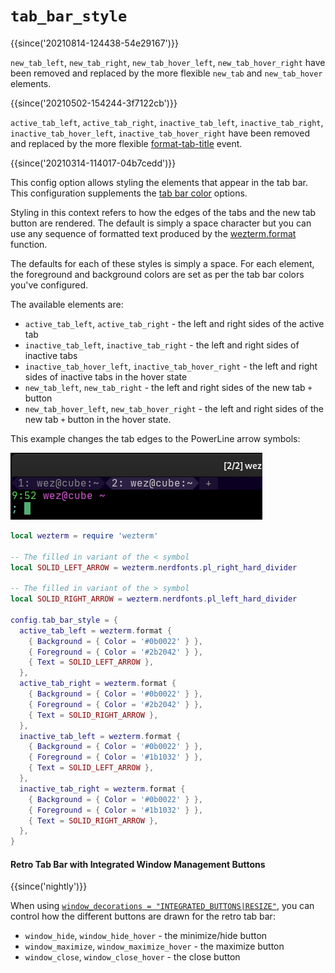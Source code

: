 # `tab_bar_style`

{{since('20210814-124438-54e29167')}}

`new_tab_left`, `new_tab_right`, `new_tab_hover_left`, `new_tab_hover_right`
have been removed and replaced by the more flexible `new_tab` and `new_tab_hover` elements.

{{since('20210502-154244-3f7122cb')}}

`active_tab_left`, `active_tab_right`, `inactive_tab_left`,
`inactive_tab_right`, `inactive_tab_hover_left`, `inactive_tab_hover_right`
have been removed and replaced by the more flexible
[format-tab-title](../window-events/format-tab-title.md) event.

{{since('20210314-114017-04b7cedd')}}

This config option allows styling the elements that appear in the tab bar.
This configuration supplements the [tab bar color](../../appearance.md#tab-bar-appearance--colors)
options.

Styling in this context refers to how the edges of the tabs and the new tab button are rendered.
The default is simply a space character but you can use any sequence of formatted text produced
by the [wezterm.format](../wezterm/format.md) function.

The defaults for each of these styles is simply a space.  For each element, the foreground
and background colors are set as per the tab bar colors you've configured.

The available elements are:

* `active_tab_left`, `active_tab_right` - the left and right sides of the active tab
* `inactive_tab_left`, `inactive_tab_right` - the left and right sides of inactive tabs
* `inactive_tab_hover_left`, `inactive_tab_hover_right` - the left and right sides of inactive tabs in the hover state
* `new_tab_left`, `new_tab_right` - the left and right sides of the new tab `+` button
* `new_tab_hover_left`, `new_tab_hover_right` - the left and right sides of the new tab `+` button in the hover state.

This example changes the tab edges to the PowerLine arrow symbols:

![Demonstrating setting the styling of the left and right tab edges](../../../screenshots/wezterm-tab-edge-styled.png)

```lua
local wezterm = require 'wezterm'

-- The filled in variant of the < symbol
local SOLID_LEFT_ARROW = wezterm.nerdfonts.pl_right_hard_divider

-- The filled in variant of the > symbol
local SOLID_RIGHT_ARROW = wezterm.nerdfonts.pl_left_hard_divider

config.tab_bar_style = {
  active_tab_left = wezterm.format {
    { Background = { Color = '#0b0022' } },
    { Foreground = { Color = '#2b2042' } },
    { Text = SOLID_LEFT_ARROW },
  },
  active_tab_right = wezterm.format {
    { Background = { Color = '#0b0022' } },
    { Foreground = { Color = '#2b2042' } },
    { Text = SOLID_RIGHT_ARROW },
  },
  inactive_tab_left = wezterm.format {
    { Background = { Color = '#0b0022' } },
    { Foreground = { Color = '#1b1032' } },
    { Text = SOLID_LEFT_ARROW },
  },
  inactive_tab_right = wezterm.format {
    { Background = { Color = '#0b0022' } },
    { Foreground = { Color = '#1b1032' } },
    { Text = SOLID_RIGHT_ARROW },
  },
}
```

#### Retro Tab Bar with Integrated Window Management Buttons

{{since('nightly')}}

When using [`window_decorations =
"INTEGRATED_BUTTONS|RESIZE"`](window_decorations.md), you can
control how the different buttons are drawn for the retro tab bar:

* `window_hide`, `window_hide_hover` - the minimize/hide button
* `window_maximize`, `window_maximize_hover` - the maximize button
* `window_close`, `window_close_hover` - the close button

